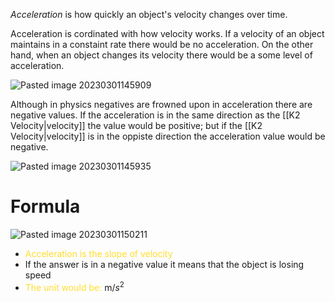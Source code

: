 *Acceleration* is how quickly an object's velocity changes over time.

Acceleration is cordinated with how velocity works. If a velocity of an object maintains in a constaint rate there would be no acceleration. On the other hand, when an object changes its velocity there would be a some level of acceleration. 

![Pasted image 20230301145909](https://user-images.githubusercontent.com/80181145/223285761-765b1e33-a645-449f-ba5f-64d1f8bc2aff.png)


Although in physics negatives are frowned upon in acceleration there are negative values. If the acceleration is in the same direction as the [[K2 Velocity|velocity]] the value would be positive; but if the [[K2 Velocity|velocity]] is in the oppiste direction the acceleration value would be negative.  

![Pasted image 20230301145935](https://user-images.githubusercontent.com/80181145/223285780-eb18a0e7-33e5-4fda-b8f2-b0ae001f6d6d.png)

# Formula

![Pasted image 20230301150211](https://user-images.githubusercontent.com/80181145/223285792-b555fbc1-848b-4d2e-9a22-c0aacdb97f3e.png)

* <font color="#FFDE2E"> Acceleration is the slope of velocity</font>
*  If the answer is in a negative value it means that the object is losing speed
*  <font color="#FFDE2E"> The unit would be: </font>m/$s^2$
